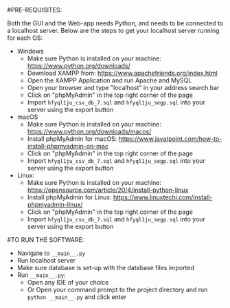#PRE-REQUISITES: 

Both the GUI and the Web-app needs Python, and needs to be connected to a localhost server. Below are the steps to get your localhost server running for each OS: 
  - Windows
      - Make sure Python is installed on your machine: https://www.python.org/downloads/
      - Download XAMPP from: https://www.apachefriends.org/index.html
      - Open the XAMPP Application and run Apache and MySQL
      - Open your browser and type "localhost" in your address search bar
      - Click on "phpMyAdmin" in the top right corner of the page 
      - Import `hfyql1ju_csv_db_7.sql` and `hfyql1ju_segp.sql` into your server using the export button
  - macOS
      - Make sure Python is installed on your machine: https://www.python.org/downloads/macos/
      - Install phpMyAdmin for macOS: https://www.javatpoint.com/how-to-install-phpmyadmin-on-mac
      - Click on "phpMyAdmin" in the top right corner of the page 
      - Import `hfyql1ju_csv_db_7.sql` and `hfyql1ju_segp.sql` into your server using the export button
  - Linux:
      - Make sure Python is installed on your machine: https://opensource.com/article/20/4/install-python-linux
      - Install phpMyAdmin for Linux: https://www.linuxtechi.com/install-phpmyadmin-linux/
      - Click on "phpMyAdmin" in the top right corner of the page 
      - Import `hfyql1ju_csv_db_7.sql` and `hfyql1ju_segp.sql` into your server using the export button

#TO RUN THE SOFTWARE: 

  - Navigate to `__main__.py`
  - Run localhost server
  - Make sure database is set-up with the database files imported
  - Run `__main__.py`: 
     - Open any IDE of your choice 
     - Or Open your command prompt to the project directory and run `python __main__.py` and click enter